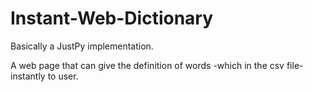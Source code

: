 # Instant-Web-Dictionary

Basically a JustPy implementation.

A web page that can give the definition of words -which in the csv file- instantly to user.
